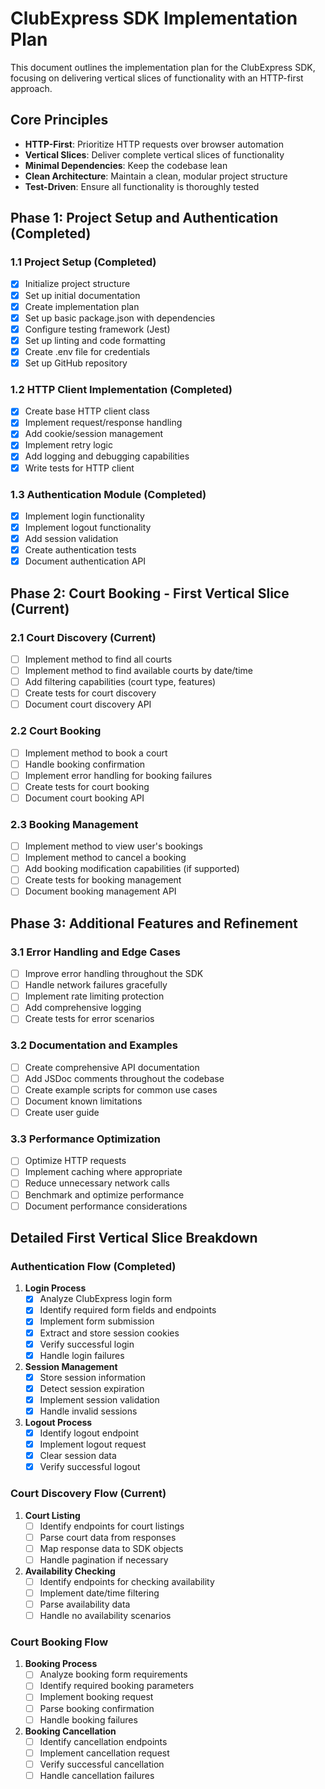 # ClubExpress SDK Implementation Plan

This document outlines the implementation plan for the ClubExpress SDK, focusing on delivering vertical slices of functionality with an HTTP-first approach.

## Core Principles

- **HTTP-First**: Prioritize HTTP requests over browser automation
- **Vertical Slices**: Deliver complete vertical slices of functionality
- **Minimal Dependencies**: Keep the codebase lean
- **Clean Architecture**: Maintain a clean, modular project structure
- **Test-Driven**: Ensure all functionality is thoroughly tested

## Phase 1: Project Setup and Authentication (Completed)

### 1.1 Project Setup (Completed)

- [x] Initialize project structure
- [x] Set up initial documentation
- [x] Create implementation plan
- [x] Set up basic package.json with dependencies
- [x] Configure testing framework (Jest)
- [x] Set up linting and code formatting
- [x] Create .env file for credentials
- [x] Set up GitHub repository

### 1.2 HTTP Client Implementation (Completed)

- [x] Create base HTTP client class
- [x] Implement request/response handling
- [x] Add cookie/session management
- [x] Implement retry logic
- [x] Add logging and debugging capabilities
- [x] Write tests for HTTP client

### 1.3 Authentication Module (Completed)

- [x] Implement login functionality
- [x] Implement logout functionality
- [x] Add session validation
- [x] Create authentication tests
- [x] Document authentication API

## Phase 2: Court Booking - First Vertical Slice (Current)

### 2.1 Court Discovery (Current)

- [ ] Implement method to find all courts
- [ ] Implement method to find available courts by date/time
- [ ] Add filtering capabilities (court type, features)
- [ ] Create tests for court discovery
- [ ] Document court discovery API

### 2.2 Court Booking

- [ ] Implement method to book a court
- [ ] Handle booking confirmation
- [ ] Implement error handling for booking failures
- [ ] Create tests for court booking
- [ ] Document court booking API

### 2.3 Booking Management

- [ ] Implement method to view user's bookings
- [ ] Implement method to cancel a booking
- [ ] Add booking modification capabilities (if supported)
- [ ] Create tests for booking management
- [ ] Document booking management API

## Phase 3: Additional Features and Refinement

### 3.1 Error Handling and Edge Cases

- [ ] Improve error handling throughout the SDK
- [ ] Handle network failures gracefully
- [ ] Implement rate limiting protection
- [ ] Add comprehensive logging
- [ ] Create tests for error scenarios

### 3.2 Documentation and Examples

- [ ] Create comprehensive API documentation
- [ ] Add JSDoc comments throughout the codebase
- [ ] Create example scripts for common use cases
- [ ] Document known limitations
- [ ] Create user guide

### 3.3 Performance Optimization

- [ ] Optimize HTTP requests
- [ ] Implement caching where appropriate
- [ ] Reduce unnecessary network calls
- [ ] Benchmark and optimize performance
- [ ] Document performance considerations

## Detailed First Vertical Slice Breakdown

### Authentication Flow (Completed)

1. **Login Process**
   - [x] Analyze ClubExpress login form
   - [x] Identify required form fields and endpoints
   - [x] Implement form submission
   - [x] Extract and store session cookies
   - [x] Verify successful login
   - [x] Handle login failures

2. **Session Management**
   - [x] Store session information
   - [x] Detect session expiration
   - [x] Implement session validation
   - [x] Handle invalid sessions

3. **Logout Process**
   - [x] Identify logout endpoint
   - [x] Implement logout request
   - [x] Clear session data
   - [x] Verify successful logout

### Court Discovery Flow (Current)

1. **Court Listing**
   - [ ] Identify endpoints for court listings
   - [ ] Parse court data from responses
   - [ ] Map response data to SDK objects
   - [ ] Handle pagination if necessary

2. **Availability Checking**
   - [ ] Identify endpoints for checking availability
   - [ ] Implement date/time filtering
   - [ ] Parse availability data
   - [ ] Handle no availability scenarios

### Court Booking Flow

1. **Booking Process**
   - [ ] Analyze booking form requirements
   - [ ] Identify required booking parameters
   - [ ] Implement booking request
   - [ ] Parse booking confirmation
   - [ ] Handle booking failures

2. **Booking Cancellation**
   - [ ] Identify cancellation endpoints
   - [ ] Implement cancellation request
   - [ ] Verify successful cancellation
   - [ ] Handle cancellation failures 
